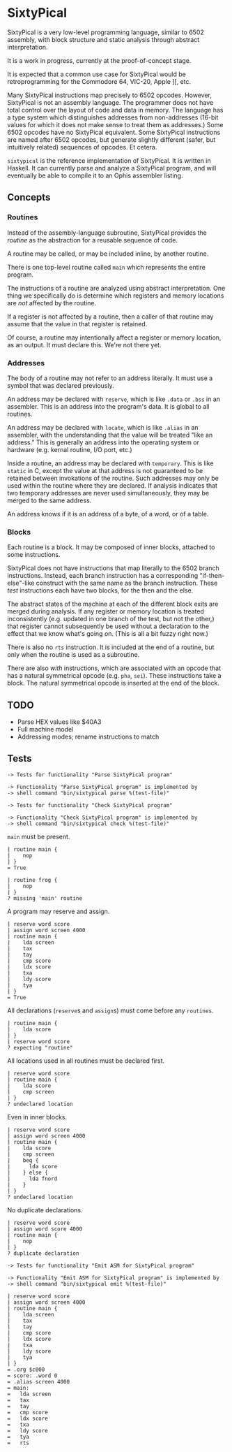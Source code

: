 SixtyPical
==========

SixtyPical is a very low-level programming language, similar to 6502 assembly,
with block structure and static analysis through abstract interpretation.

It is a work in progress, currently at the proof-of-concept stage.

It is expected that a common use case for SixtyPical would be retroprogramming
for the Commodore 64, VIC-20, Apple ][, etc.

Many SixtyPical instructions map precisely to 6502 opcodes.  However, SixtyPical
is not an assembly language.  The programmer does not have total control over
the layout of code and data in memory.  The language has a type system which
distinguishes addresses from non-addresses (16-bit values for which it does
not make sense to treat them as addresses.)  Some 6502 opcodes have no
SixtyPical equivalent.  Some SixtyPical instructions are named after 6502
opcodes, but generate slightly different (safer, but intuitively related)
sequences of opcodes.  Et cetera.

`sixtypical` is the reference implementation of SixtyPical.  It is written in
Haskell.  It can currently parse and analyze a SixtyPical program, and will
eventually be able to compile it to an Ophis assembler listing.

Concepts
--------

### Routines ###

Instead of the assembly-language subroutine, SixtyPical provides the _routine_
as the abstraction for a reusable sequence of code.

A routine may be called, or may be included inline, by another routine.

There is one top-level routine called `main` which represents the entire
program.

The instructions of a routine are analyzed using abstract interpretation.
One thing we specifically do is determine which registers and memory locations
are *not* affected by the routine.

If a register is not affected by a routine, then a caller of that routine may
assume that the value in that register is retained.

Of course, a routine may intentionally affect a register or memory location,
as an output.  It must declare this.  We're not there yet.

### Addresses ###

The body of a routine may not refer to an address literally.  It must use
a symbol that was declared previously.

An address may be declared with `reserve`, which is like `.data` or `.bss`
in an assembler.  This is an address into the program's data.  It is global
to all routines.

An address may be declared with `locate`, which is like `.alias` in an
assembler, with the understanding that the value will be treated "like an
address."  This is generally an address into the operating system or hardware
(e.g. kernal routine, I/O port, etc.)

Inside a routine, an address may be declared with `temporary`.  This is like
`static` in C, except the value at that address is not guaranteed to be
retained between invokations of the routine.  Such addresses may only be used
within the routine where they are declared.  If analysis indicates that two
temporary addresses are never used simultaneously, they may be merged
to the same address.

An address knows if it is an address of a byte, of a word, or of a table.

### Blocks ###

Each routine is a block.  It may be composed of inner blocks, attached to
some instructions.

SixtyPical does not have instructions that map literally to the 6502 branch
instructions.  Instead, each branch instruction has a corresponding
"if-then-else"-like construct with the same name as the branch instruction.
These _test_ instructions each have two blocks, for the then and the else.

The abstract states of the machine at each of the different block exits are
merged during analysis.  If any register or memory location is treated
inconsistently (e.g. updated in one branch of the test, but not the other,)
that register cannot subsequently be used without a declaration to the effect
that we know what's going on.  (This is all a bit fuzzy right now.)

There is also no `rts` instruction.  It is included at the end of a routine,
but only when the routine is used as a subroutine.

There are also _with_ instructions, which are associated with an opcode
that has a natural symmetrical opcode (e.g. `pha`, `sei`).  These instructions
take a block.  The natural symmetrical opcode is inserted at the end of the
block.

TODO
----

*   Parse HEX values like $40A3
*   Full machine model
*   Addressing modes; rename instructions to match

Tests
-----

    -> Tests for functionality "Parse SixtyPical program"

    -> Functionality "Parse SixtyPical program" is implemented by
    -> shell command "bin/sixtypical parse %(test-file)"

    -> Tests for functionality "Check SixtyPical program"
    
    -> Functionality "Check SixtyPical program" is implemented by
    -> shell command "bin/sixtypical check %(test-file)"

`main` must be present.

    | routine main {
    |    nop
    | }
    = True

    | routine frog {
    |    nop
    | }
    ? missing 'main' routine

A program may reserve and assign.

    | reserve word score
    | assign word screen 4000
    | routine main {
    |    lda screen
    |    tax
    |    tay
    |    cmp score
    |    ldx score
    |    txa
    |    ldy score
    |    tya
    | }
    = True

All declarations (`reserve`s and `assign`s) must come before any `routines`.

    | routine main {
    |    lda score
    | }
    | reserve word score
    ? expecting "routine"

All locations used in all routines must be declared first.

    | reserve word score
    | routine main {
    |    lda score
    |    cmp screen
    | }
    ? undeclared location

Even in inner blocks.

    | reserve word score
    | assign word screen 4000
    | routine main {
    |    lda score
    |    cmp screen
    |    beq {
    |      lda score
    |    } else {
    |      lda fnord
    |    }
    | }
    ? undeclared location

No duplicate declarations.

    | reserve word score
    | assign word score 4000
    | routine main {
    |    nop
    | }
    ? duplicate declaration

    -> Tests for functionality "Emit ASM for SixtyPical program"
    
    -> Functionality "Emit ASM for SixtyPical program" is implemented by
    -> shell command "bin/sixtypical emit %(test-file)"

    | reserve word score
    | assign word screen 4000
    | routine main {
    |    lda screen
    |    tax
    |    tay
    |    cmp score
    |    ldx score
    |    txa
    |    ldy score
    |    tya
    | }
    = .org $c000
    = score: .word 0
    = .alias screen 4000
    = main:
    =   lda screen
    =   tax
    =   tay
    =   cmp score
    =   ldx score
    =   txa
    =   ldy score
    =   tya
    =   rts
